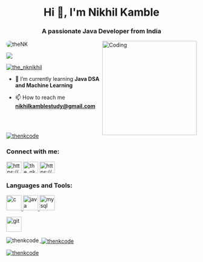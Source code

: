 <h1 align="center">Hi 👋, I'm Nikhil Kamble</h1>
<h3 align="center">A passionate Java Developer from India</h3>
<img align="right" alt="Coding" width="250" src="https://cdn.dribbble.com/users/1162077/screenshots/3848914/programmer.gif">
<p align="left"> <img src="https://komarev.com/ghpvc/?username=theNKCode&label=Profile%20views&color=0e75b6&style=flat" alt="theNK" style="border-radius: 8px"/>  </p>

<p align="left"> <a href="https://www.linkedin.com/in/nikhil-kamble-540248214/" target="blank"> <img src="https://img.shields.io/badge/LinkedIn-0077B5?style=for-the-badge&logo=linkedin&logoColor=white"/> </a> </p>
<p align="left"> <a href="https://twitter.com/the_nknikhil" target="blank"><img src="https://img.shields.io/badge/Twitter-1DA1F2?style=for-the-badge&logo=twitter&logoColor=white" alt="the_nknikhil" /></a> </p>

- 🌱 I’m currently learning **Java DSA and Machine Learning**

- 📫 How to reach me **nikhilkamblestudy@gmail.com**
<br>
<br>
<p align="left"> <a href="https://github.com/ryo-ma/github-profile-trophy"><img src="https://github-profile-trophy.vercel.app/?username=thenkcode" alt="thenkcode" /></a> </p>


<h3 align="left">Connect with me:</h3>
<p align="left">

<a href="https://www.linkedin.com/in/nikhil-kamble-540248214/" target="blank"><img align="center" src="https://upload.wikimedia.org/wikipedia/commons/8/81/LinkedIn_icon.svg" alt="https://www.linkedin.com/in/nikhil-kamble-540248214/" height="30" width="40" /></a>
<a href="https://twitter.com/the_nknikhil" target="blank"><img align="center" src="https://upload.wikimedia.org/wikipedia/commons/6/6f/Logo_of_Twitter.svg" alt="the_nknikhil" height="30" width="40" /></a>
<a href="https://www.instagram.com/the_nikhilkamble/" target="blank"><img align="center" src="https://upload.wikimedia.org/wikipedia/commons/e/e7/Instagram_logo_2016.svg" alt="https://www.instagram.com/the_nikhilkamble/" height="30" width="40" /></a>
</p>

<h3 align="left">Languages and Tools:</h3>
<p align="left"> <a href="https://www.cprogramming.com/" target="_blank" rel="noreferrer"> <img src="https://upload.wikimedia.org/wikipedia/commons/1/18/C_Programming_Language.svg" alt="c" width="40" height="40"/> 
</a> <a href="https://www.java.com" target="_blank" rel="noreferrer"> <img src="https://upload.wikimedia.org/wikipedia/en/thumb/3/30/Java_programming_language_logo.svg/800px-Java_programming_language_logo.svg.png" alt="java" width="40" height="40"/> 
</a> <a href="https://www.mysql.com/" target="_blank" rel="noreferrer"> <img src="https://1000logos.net/wp-content/uploads/2020/08/MySQL-Logo.png" alt="mysql" width="40" height="40"/> </a> </p>
</a> <a href="https://git-scm.com/" target="_blank" rel="noreferrer"> <img src="https://www.vectorlogo.zone/logos/git-scm/git-scm-icon.svg" alt="git" width="40" height="40"/>

<p><img align="left" src="https://github-readme-stats.vercel.app/api/top-langs?username=thenkcode&show_icons=true&locale=en&layout=donut&theme=transparent" alt="thenkcode" /></p>

<p>&nbsp;<img align="center" src="https://github-readme-stats.vercel.app/api?username=thenkcode&show_icons=true&locale=en&theme=transparent" alt="thenkcode" /></p>

<p><img align="center" src="https://github-readme-streak-stats.herokuapp.com/?user=thenkcode&theme=transparent" alt="thenkcode" /></p>
